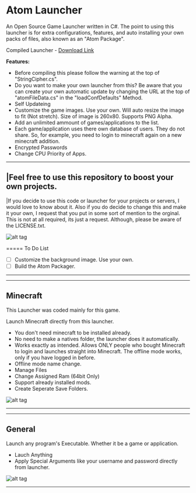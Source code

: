 Atom Launcher
=============
An Open Source Game Launcher written in C#.
The point to using this launcher is for extra configurations, features, and auto installing your own packs of files, also known as an "Atom Package".


Compiled Launcher - [Download Link](http://www.atomicelectronics.net/?page=launcher.php)

<strong>Features:</strong>
- Before compiling this please follow the warning at the top of "StringCipher.cs".
- Do you want to make your own launcher from this? Be aware that you can create your own automatic update by changing the URL at the top of "atomFileData.cs" in the "loadConfDefaults" Method.
- Self Updateing
- Customize the game images. Use your own. Will auto resize the image to fit (Not stretch). Size of image is 260x80. Supports PNG Alpha.
- Add an unlimited ammount of games/applications to the list.
- Each game/application uses there own database of users. They do not share. So, for example, you need to login to minecraft again on a new minecraft addition.
- Encrypted Passwords
- Change CPU Priority of Apps.

___
|Feel free to use this repository to boost your own projects. 
---------------
|If you decide to use this code or launcher for your projects or servers, I would love to know about it. Also if you do decide to change this and make it your own, I request that you put in some sort of mention to the orginal. This is not at all required, its just a request. Although, please be aware of the LICENSE.txt.

![alt tag](https://github.com/TrinaryAtom/AtomLauncher--Minecraft--/blob/Release/AtomLauncher/AtomLauncher/Resources/launcherpic.png?raw=true)

=====
To Do List

- [ ] Customize the background image. Use your own.
- [ ] Build the Atom Packager.

-----------------
-----------------
Minecraft
-----------------
>
This Launcher was coded mainly for this game.

Launch Minecraft directly from this launcher.

- You don't need minecraft to be installed already.
- No need to make a natives folder, the launcher does it automatically.
- Works exactly as intended. Allows ONLY people who bought Minecraft to login and launches straight into Minecraft. The offline mode works, only if you have logged in before.
- Offline mode name change.
- Manage Files
- Change Assigned Ram (64bit Only)
- Support already installed mods.
- Create Seperate Save Folders.

![alt tag](https://github.com/TrinaryAtom/AtomLauncher--Minecraft--/blob/Release/AtomLauncher/AtomLauncher/Resources/mc.png?raw=true)

-----------------
-----------------
General
-----------------
Launch any program's Executable. Whether it be a game or application.

- Lauch Anything
- Apply Special Arguments like your username and password directly from launcher.

![alt tag](https://github.com/TrinaryAtom/AtomLauncher--Minecraft--/blob/Release/AtomLauncher/AtomLauncher/Resources/gen.png?raw=true)

-----------------
